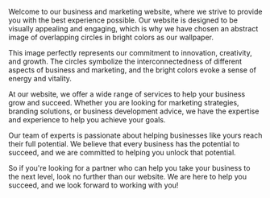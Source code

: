 <!--
Write me content for website with wallpaper "An abstract image of overlapping circles in bright colors for a business or marketing website"
-->

<!--font:"Montserrat"-->

Welcome to our business and marketing website, where we strive to provide you with the best experience possible. Our website is designed to be visually appealing and engaging, which is why we have chosen an abstract image of overlapping circles in bright colors as our wallpaper.

This image perfectly represents our commitment to innovation, creativity, and growth. The circles symbolize the interconnectedness of different aspects of business and marketing, and the bright colors evoke a sense of energy and vitality.

At our website, we offer a wide range of services to help your business grow and succeed. Whether you are looking for marketing strategies, branding solutions, or business development advice, we have the expertise and experience to help you achieve your goals.

Our team of experts is passionate about helping businesses like yours reach their full potential. We believe that every business has the potential to succeed, and we are committed to helping you unlock that potential.

So if you're looking for a partner who can help you take your business to the next level, look no further than our website. We are here to help you succeed, and we look forward to working with you!
